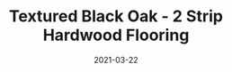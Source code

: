 ---
title: "Textured Black Oak - 2 Strip Hardwood Flooring"
image_primary: "img/Junckers-Black-Oak-Textured.jpg"
image_secondary: "img/Junckers-Black-Oak-Textured.jpg"
description: "Textured%20Black%20Oak%20-%202%20Strip%20Hardwood%20Flooring%0A%0AA%20textured%20Oak%202%20Strip%20Board.%0A%0AUntreated%20or%20prefinished%20from%20factory%20with%20a%20lacquer%20or%20a%20clear%20oil.%A0%0A%0AThis%20floor%20is%20also%20available%20as%20ships%20decking.%20The%20black%20neoprene%20strip%20placed%20between%20the%20boards%20adds%20a%20maritime%20look%20to%20the%20floor.%A0%0A%0AGET%20FREE%20SAMPLE%20OR%20QUOTE"
designer: "Junckers"
tags: 
  - "Junckers"
  - "2 Strip Flooring"
href: "https://www.junckershardwood.com/wood-flooring/solid-hardwood-flooring/2-strip-wooden-flooring/product-page/textured-black-oak-2-strip-hardwood-flooring"
category: "2 Strip Flooring"
subtitle: ""
manufacturer: "Junckers"
slug: "/manufacturers/junckers/2-strip-flooring/junckers-textured-black-oak-2-strip-hardwood-flooring"
date: "2021-03-22"
---
